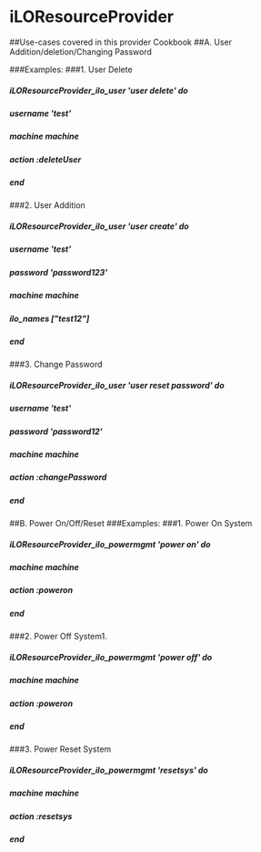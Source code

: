 # iLOResourceProvider
##Use-cases covered in this provider Cookbook
##A. User Addition/deletion/Changing Password

###Examples:
###1. User Delete

#####  iLOResourceProvider_ilo_user 'user delete' do
#####    username 'test'
#####    machine machine
#####    action :deleteUser
#####  end


###2. User Addition

##### iLOResourceProvider_ilo_user 'user create' do
#####    username 'test'
#####    password 'password123'
#####    machine machine
#####    ilo_names ["test12"]
#####  end



###3. Change Password

#####  iLOResourceProvider_ilo_user 'user reset password' do
#####    username 'test'
#####    password 'password12'
#####    machine machine
#####    action :changePassword
#####  end



##B. Power On/Off/Reset
###Examples:
###1. Power On System

##### iLOResourceProvider_ilo_powermgmt 'power on' do
#####   machine machine
#####   action :poweron
##### end


###2. Power Off System1.

##### iLOResourceProvider_ilo_powermgmt 'power off' do
#####   machine machine
#####   action :poweron
##### end

###3. Power Reset System

##### iLOResourceProvider_ilo_powermgmt 'resetsys' do
#####   machine machine
#####   action :resetsys
#####  end

